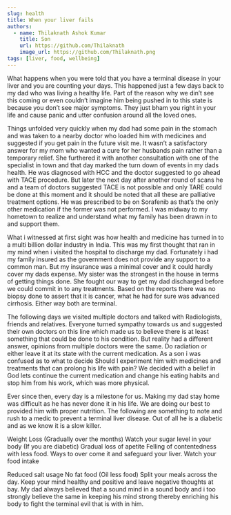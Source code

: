 ```yaml
---
slug: health
title: When your liver fails
authors:
  - name: Thilaknath Ashok Kumar
    title: Son
    url: https://github.com/Thilaknath
    image_url: https://github.com/Thilaknath.png
tags: [liver, food, wellbeing]
---
```


What happens when you were told that you have a terminal disease in your liver and you are counting your days. This happened just a few days back to my dad who was living a healthy life. Part of the reason why we din’t see this coming or even couldn’t imagine him being pushed in to this state is because you don’t see major symptoms. They just bham you right in your life and cause panic and utter confusion around all the loved ones.

Things unfolded very quickly when my dad had some pain in the stomach and was taken to a nearby doctor who loaded him with medicines and suggested if you get pain in the future visit me. It wasn’t a satisfactory answer for my mom who wanted a cure for her husbands pain rather than a temporary relief. She furthered it with another consultation with one of the specialist in town and that day marked the turn down of events in my dads health. He was diagnosed with HCC and the doctor suggested to go ahead with TACE procedure. But later the next day after another round of scans he and a team of doctors suggested TACE is not possible and only TARE could be done at this moment and it should be noted that all these are palliative treatment options. He was prescribed to be on Sorafenib as that’s the only other medication if the former was not performed. I was midway to my hometown to realize and understand what my family has been drawn in to and support them.

What i witnessed at first sight was how health and medicine has turned in to a multi billion dollar industry in India. This was my first thought that ran in my mind when i visited the hospital to discharge my dad. Fortunately i had my family insured as the government does not provide any support to a common man. But my insurance was a minimal cover and it could hardly cover my dads expense. My sister was the strongest in the house in terms of getting things done. She fought our way to get my dad discharged before we could commit in to any treatments. Based on the reports there was no biopsy done to assert that it is cancer, what he had for sure was advanced cirrhosis. Either way both are terminal.

The following days we visited multiple doctors and talked with Radiologists, friends and relatives. Everyone turned sympathy towards us and suggested their own doctors on this line which made us to believe there is at least something that could be done to his condition. But reality had a different answer, opinions from multiple doctors were the same. Do radiation or either leave it at its state with the current medication. As a son i was confused as to what to decide Should I experiment him with medicines and treatments that can prolong his life with pain? We decided with a belief in God lets continue the current medication and change his eating habits and stop him from his work, which was more physical.

Ever since then, every day is a milestone for us. Making my dad stay home was difficult as he has never done it in his life. We are doing our best to provided him with proper nutrition. The following are something to note and rush to a medic to prevent a terminal liver disease. Out of all he is a diabetic and as we know it is a slow killer.

Weight Loss (Gradually over the months)
Watch your sugar level in your body (If you are diabetic)
Gradual loss of apetite
Felling of contentedness with less food.
Ways to over come it and safeguard your liver. Watch your food intake

Reduced salt usage
No fat food (Oil less food)
Split your meals across the day.
Keep your mind healthy and positive and leave negative thoughts at bay.
My dad always believed that a sound mind in a sound body and i too strongly believe the same in keeping his mind strong thereby  enriching his body to fight the terminal evil that is with in him.

